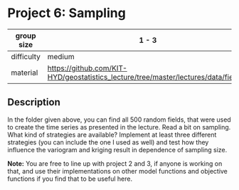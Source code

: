 # Project 6: Sampling

| group size |    1 - 3        |
|------------|-----------------|
| difficulty |      medium     |
| material   | https://github.com/KIT-HYD/geostatistics_lecture/tree/master/lectures/data/field3d  |

## Description

In the folder given above, you can find all 500 random fields, that were used to create the time series
as presented in the lecture. Read a bit on sampling. What kind of strategies are available?
Implement at least three different strategies (you can include the one I used as well) and test 
how they influence the variogram and kriging result in dependence of sampling size.

**Note:** You are free to line up with project 2 and 3, if anyone is working on that, and use their 
implementations on other model functions and objective functions if you find that to be useful here.
